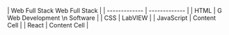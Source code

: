 
| Web Full Stack Web Full Stack  |
| ------------- | ------------- |
| HTML  | G Web Development \n Software  |
| CSS  | LabVIEW  |
| JavaScript  | Content Cell  |
| React  | Content Cell  |

